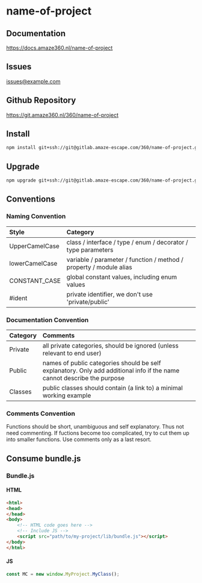 # name-of-project

## Documentation

<https://docs.amaze360.nl/name-of-project>

## Issues

[issues@example.com](mailto:issues@example.com)

## Github Repository

<https://git.amaze360.nl/360/name-of-project>

## Install

```sh
npm install git+ssh://git@gitlab.amaze-escape.com/360/name-of-project.git
```

## Upgrade

```sh
npm upgrade git+ssh://git@gitlab.amaze-escape.com/360/name-of-project.git
```

## Conventions

###  Naming Convention

| Style          | Category                                                           |
| :------------- | :----------------------------------------------------------------- |
| UpperCamelCase | class / interface / type / enum / decorator / type parameters      |
| lowerCamelCase | variable / parameter / function / method / property / module alias |
| CONSTANT_CASE  | global constant values, including enum values                      |
| #ident         | private identifier, we don't use 'private/public'                  |

### Documentation Convention

| Category | Comments                                                                                                                |
| :------- | :---------------------------------------------------------------------------------------------------------------------- |
| Private  | all private categories, should be ignored (unless relevant to end user)                                                 |
| Public   | names of public categories should be self explanatory. Only add additional info if the name cannot describe the purpose |
| Classes  | public classes should contain (a link to) a minimal working example                                                     |

### Comments Convention

Functions should be short, unambiguous and self explanatory. Thus not need commenting. If fuctions become too complicated, try to cut them up into smaller functions. Use comments only as a last resort.

## Consume bundle.js

### Bundle.js

#### HTML

```html
<html>
<head>
</head>
<body>
    <!-- HTML code goes here -->
    <!-- Include JS -->
    <script src="path/to/my-project/lib/bundle.js"></script>
</body>
</html>
```
#### JS

```js
const MC = new window.MyProject.MyClass();
```
